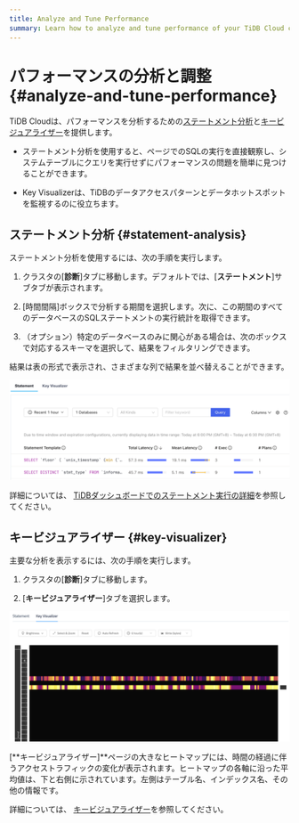 ```yaml
---
title: Analyze and Tune Performance
summary: Learn how to analyze and tune performance of your TiDB Cloud cluster.
---
```


# パフォーマンスの分析と調整 {#analyze-and-tune-performance}

TiDB Cloudは、パフォーマンスを分析するための[ステートメント分析](#statement-analysis)と[キービジュアライザー](#key-visualizer)を提供します。

-   ステートメント分析を使用すると、ページでのSQLの実行を直接観察し、システムテーブルにクエリを実行せずにパフォーマンスの問題を簡単に見つけることができます。

-   Key Visualizerは、TiDBのデータアクセスパターンとデータホットスポットを監視するのに役立ちます。

## ステートメント分析 {#statement-analysis}

ステートメント分析を使用するには、次の手順を実行します。

1.  クラスタの[**診断**]タブに移動します。デフォルトでは、[<strong>ステートメント</strong>]サブタブが表示されます。

2.  [時間間隔]ボックスで分析する期間を選択します。次に、この期間のすべてのデータベースのSQLステートメントの実行統計を取得できます。

3.  （オプション）特定のデータベースのみに関心がある場合は、次のボックスで対応するスキーマを選択して、結果をフィルタリングできます。

結果は表の形式で表示され、さまざまな列で結果を並べ替えることができます。

![Statement Analysis](/media/tidb-cloud/statement-analysis.png)

詳細については、 [TiDBダッシュボードでのステートメント実行の詳細](https://docs.pingcap.com/tidb/stable/dashboard-statement-details)を参照してください。

## キービジュアライザー {#key-visualizer}

主要な分析を表示するには、次の手順を実行します。

1.  クラスタの[**診断**]タブに移動します。

2.  [**キービジュアライザー**]タブを選択します。

![Key Visualizer](/media/tidb-cloud/key-visualizer.png)

[**キービジュアライザー]**ページの大きなヒートマップには、時間の経過に伴うアクセストラフィックの変化が表示されます。ヒートマップの各軸に沿った平均値は、下と右側に示されています。左側はテーブル名、インデックス名、その他の情報です。

詳細については、 [キービジュアライザー](https://docs.pingcap.com/tidb/stable/dashboard-key-visualizer)を参照してください。
